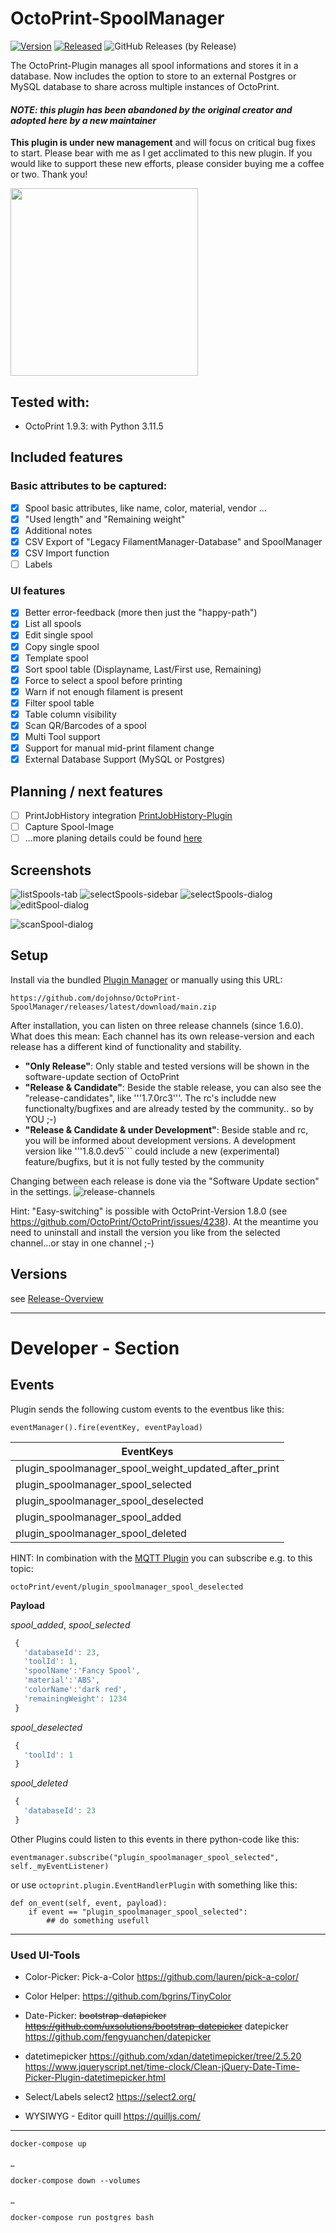 # OctoPrint-SpoolManager

[![Version](https://img.shields.io/badge/dynamic/json.svg?color=brightgreen&label=version&url=https://api.github.com/repos/dojohnso/OctoPrint-SpoolManager/releases&query=$[0].name)]()
[![Released](https://img.shields.io/badge/dynamic/json.svg?color=brightgreen&label=released&url=https://api.github.com/repos/dojohnso/OctoPrint-SpoolManager/releases&query=$[0].published_at)]()
![GitHub Releases (by Release)](https://img.shields.io/github/downloads/dojohnso/OctoPrint-SpoolManager/latest/total.svg)

The OctoPrint-Plugin manages all spool informations and stores it in a database. Now includes the option to store to an external Postgres or MySQL database to share across multiple instances of OctoPrint.

#### *NOTE: this plugin has been abandoned by the original creator and adopted here by a new maintainer*

**This plugin is under new management** and will focus on critical bug fixes to start. Please bear with me as I get acclimated to this new plugin. If you would like to support these new efforts, please consider buying me a coffee or two. Thank you!

<a href="https://www.buymeacoffee.com/djohnson.tech" target="_blank"><img src="https://djohnson.tech/images/white-button.png" width=300 /></a>

## Tested with:
- OctoPrint 1.9.3:  with Python 3.11.5

## Included features

### Basic attributes to be captured:
- [X] Spool basic attributes, like name,  color, material, vendor ...
- [X] "Used length" and "Remaining weight"
- [X] Additional notes
- [X] CSV Export of "Legacy FilamentManager-Database" and SpoolManager
- [X] CSV Import function
- [ ] Labels

### UI features
- [X] Better error-feedback (more then just the "happy-path")
- [X] List all spools
- [X] Edit single spool
- [X] Copy single spool
- [X] Template spool
- [X] Sort spool table (Displayname, Last/First use, Remaining)
- [X] Force to select a spool before printing
- [X] Warn if not enough filament is present
- [X] Filter spool table
- [X] Table column visibility
- [X] Scan QR/Barcodes of a spool
- [X] Multi Tool support
- [X] Support for manual mid-print filament change
- [X] External Database Support (MySQL or Postgres)

## Planning / next features
- [ ] PrintJobHistory integration [PrintJobHistory-Plugin](https://github.com/dojohnso/OctoPrint-PrintJobHistory)
- [ ] Capture Spool-Image
- [ ] ...more planing details could be found [here](https://github.com/dojohnso/OctoPrint-SpoolManager/projects/1)

## Screenshots
<!---
![plugin-settings](screenshots/plugin-settings.png "Plugin-Settings")
![plugin-tab](screenshots/plugin-tab.png "Plugin-Tab")
-->
![listSpools-tab](screenshots/listSpools-tab.png "ListSpools-Tab")
![selectSpools-sidebar](screenshots/selectSpool-sidebar.png "SelectSpool-Sidebar")
![selectSpools-dialog](screenshots/selectSpool-dialog.png "SelectSpool-Dialog")
![editSpool-dialog](screenshots/editSpool-dialog.png "EditSpool-Dialog")

![scanSpool-dialog](screenshots/scanSpool-dialog.png "ScanSpool-Dialog")

## Setup
Install via the bundled [Plugin Manager](http://docs.octoprint.org/en/master/bundledplugins/pluginmanager.html)
or manually using this URL:

    https://github.com/dojohnso/OctoPrint-SpoolManager/releases/latest/download/main.zip

After installation, you can listen on three release channels (since 1.6.0).
What does this mean: Each channel has its own release-version and each release has a different kind of functionality and stability.

- **"Only Release"**: Only stable and tested versions will be shown in the software-update section of OctoPrint
- **"Release & Candidate"**: Beside the stable release, you can also see the "release-candidates", like '''1.7.0rc3'''.
  The rc's includde new functionalty/bugfixes and are already tested by the community.. so by YOU ;-)
- **"Release & Candidate & under Development"**: Beside stable and rc, you will be informed about development versions.
  A development version like '''1.8.0.dev5``` could include a new (experimental) feature/bugfixs, but it is not fully tested by the community

Changing between each release is done via the "Software Update section" in the settings.
![release-channels](screenshots/release-channels.png "Release channels")

Hint: "Easy-switching" is possible with OctoPrint-Version 1.8.0 (see https://github.com/OctoPrint/OctoPrint/issues/4238).
At the meantime you need to uninstall and install the version you like from the selected channel...or stay in one channel ;-)


## Versions

see [Release-Overview](https://github.com/dojohnso/OctoPrint-SpoolManager/releases/)


---
# Developer - Section

## Events
Plugin sends the following custom events to the eventbus like this:

    eventManager().fire(eventKey, eventPayload)

| EventKeys                             |
| ------------------------------------ |
| plugin_spoolmanager_spool_weight_updated_after_print |
| plugin_spoolmanager_spool_selected |
| plugin_spoolmanager_spool_deselected |
| plugin_spoolmanager_spool_added |
| plugin_spoolmanager_spool_deleted |

HINT: In combination with the [MQTT Plugin](https://github.com/OctoPrint/OctoPrint-MQTT) you can subscribe e.g. to this topic:
```
octoPrint/event/plugin_spoolmanager_spool_deselected
```


**Payload**

_spool_added_, _spool_selected_
```javascript
 {
   'databaseId': 23,
   'toolId': 1,
   'spoolName':'Fancy Spool',
   'material':'ABS',
   'colorName':'dark red',
   'remainingWeight': 1234
 }
```
_spool_deselected_
```javascript
 {
   'toolId': 1
 }
```
_spool_deleted_
```javascript
 {
   'databaseId': 23
 }
```
Other Plugins could listen to this events in there python-code like this:

    eventmanager.subscribe("plugin_spoolmanager_spool_selected", self._myEventListener)

or use `octoprint.plugin.EventHandlerPlugin` with something like this:

    def on_event(self, event, payload):
        if event == "plugin_spoolmanager_spool_selected":
            ## do something usefull
---

### Used UI-Tools
* Color-Picker:
Pick-a-Color https://github.com/lauren/pick-a-color/
* Color Helper:
https://github.com/bgrins/TinyColor
* Date-Picker:
~~bootstrap-datapicker https://github.com/uxsolutions/bootstrap-datepicker~~
datepicker https://github.com/fengyuanchen/datepicker

* datetimepicker
 https://github.com/xdan/datetimepicker/tree/2.5.20
https://www.jqueryscript.net/time-clock/Clean-jQuery-Date-Time-Picker-Plugin-datetimepicker.html

* Select/Labels
select2 https://select2.org/

* WYSIWYG - Editor
quill https://quilljs.com/

------
    docker-compose up
_

    docker-compose down --volumes
_

    docker-compose run postgres bash

